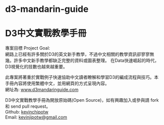 # d3-mandarin-guide
# D3中文實戰教學手冊

專案目標 Project Goal:  
網路上已經有許多關於D3的英文新手教學，不過中文相關的教學資訊卻寥寥無幾。許多中文新手教學都缺乏完整的資料或圖表整理。
在Data快速崛起的時代，D3視覺化的技數也越來越重要。    

此專案將著重於實戰例子快速協助中文讀者瞭解和學習D3的編成流程與技巧。本手冊內容將使用繁體中文，並用網頁的方式呈現內容。  
網址為: www.d3mandaringuide.com

D3中文實戰教學手冊為開放原始碼(Open Source)，如有興趣加入或參與請 fork 和 send pull request。    
Github: <a href="https://github.com/kevinchipotw" target="_blank">kevinchipotw</a>  
Email: kevinjipotw@gmail.com




















